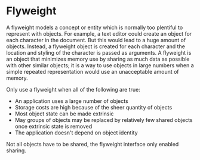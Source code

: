 # Flyweight
A flyweight models a concept or entity which is normally too plentiful to represent with objects.
For example, a text editor could create an object for each character in the document. But
this would lead to a huge amount of objects. Instead, a flyweight object is created for
each character and the location and styling of the character is passed as arguments.
A flyweight is an object that minimizes memory use by sharing as much data as possible with other similar objects; it is a way to use objects in large numbers when a simple repeated representation would use an unacceptable amount of memory.

Only use a flyweight when all of the following are true:
* An application uses a large number of objects
* Storage costs are high because of the sheer quantity of objects
* Most object state can be made extrinsic
* May groups of objects may be replaced by relatively few shared objects once extrinsic state is removed
* The application doesn't depend on object identity

Not all objects have to be shared, the flyweight interface only enabled sharing.
